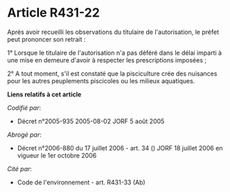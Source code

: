 # Article R431-22

Après avoir recueilli les observations du titulaire de l'autorisation, le préfet peut prononcer son retrait :

1° Lorsque le titulaire de l'autorisation n'a pas déféré dans le délai imparti à une mise en demeure d'avoir à respecter les
prescriptions imposées ;

2° A tout moment, s'il est constaté que la pisciculture crée des nuisances pour les autres peuplements piscicoles ou les
milieux aquatiques.

**Liens relatifs à cet article**

_Codifié par_:

  - Décret n°2005-935 2005-08-02 JORF 5 août 2005

_Abrogé par_:

  - Décret n°2006-880 du 17 juillet 2006 - art. 34 () JORF 18 juillet 2006 en vigueur le 1er octobre 2006

_Cité par_:

  - Code de l'environnement - art. R431-33 (Ab)
